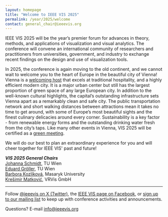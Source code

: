 ```yaml
---
layout: homepage
title: "Welcome to IEEE VIS 2025"
permalink: /year/2025/welcome
contact: general_chair@ieeevis.org
---
```


IEEE VIS 2025 will be the year’s premier forum for advances in theory, methods, and applications of visualization and visual analytics. The conference will convene an international community of researchers and practitioners from universities, government, and industry to exchange recent findings on the design and use of visualization tools.

In 2025, the conference is again moving to the old continent, and we cannot wait to welcome you to the heart of Europe in the beautiful city of Vienna! Vienna is a [welcoming host](https://meeting.vienna.info/en/why-vienna/good-reasons-for-vienna) that excels at traditional hospitality, and a highly efficient modern city. It is a major urban center but still has the largest proportion of green space of any large European city. In addition to the well-known cultural highlights, the capital’s outstanding infrastructure sets Vienna apart as a remarkably clean and safe city. The public transportation network and short walking distances between attractions mean it takes no time to get around, with some of Europe’s most beautiful sights and the finest culinary delicacies around every corner. Sustainability is a key factor - from renewable energy forms and the outstanding drinking water fresh from the city’s taps. Like many other events in Vienna, VIS 2025 will be certified as a [green meeting](https://meeting.vienna.info/en/sustainability).

We will do our best to plan an extraordinary experience for you and will cheer together for IEEE VIS' past and future!

***VIS 2025 General Chairs***<br/>
[Johanna Schmidt](https://johanna-schmidt.github.io/), TU Wien<br/>
[Eduard Gröller](https://www.cg.tuwien.ac.at/staff/EduardGr%C3%B6ller), TU Wien<br/>
[Barbora Kozlíková](https://www.muni.cz/lide/60850-barbora-kozlikova), Masaryk University<br/>
[Krešimir Matković](https://www.vrvis.at/ueber-uns/team/infos/matkovic-kresimir), VRVis GmbH<br/>

----

Follow [@ieeevis on X (Twitter)](https://twitter.com/ieeevis), the [IEEE VIS page on Facebook](https://www.facebook.com/ieeevis), or [sign up to our mailing list](https://ieeevis.us20.list-manage.com/subscribe?u=874d4e627b4758f4438963e98&id=6c036e3c40) to keep up with conference activities and announcements.

Questions? E-mail [info@ieeevis.org](mailto:info@ieeevis.org)
